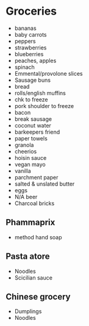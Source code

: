 
# Groceries

- bananas
- baby carrots
- peppers
- strawberries
- blueberries
- peaches, apples
- spinach
- Emmental/provolone slices
- Sausage buns
- bread
- rolls/english muffins
- chk to freeze
- pork shoulder to freeze
- bacon
- break sausage
- coconut water
- barkeepers friend
- paper towels
- granola
- cheerios
- hoisin sauce
- vegan mayo
- vanilla
- parchment paper
- salted & unslated butter
- eggs
- N/A beer
- Charcoal bricks

## Phammaprix

- method hand soap

## Pasta atore

- Noodles
- Scicilian sauce

## Chinese grocery

- Dumplings
- Noodles
